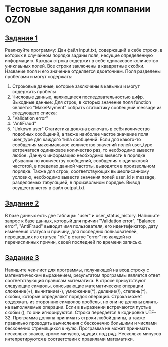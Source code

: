 # Тестовые задания для компании OZON


## [Задание 1](/task1)

Реализуйте программу:
Дан файл input.txt, содержащий в себе строки, в которых в случайном порядке заданы поля, несущие определенную информацию. 
Каждая строка содержит в себе одинаковое количество униклаьных полей. Все строки заключены в квадратные скобки. 
Название поля и его значение отделяется двоеточием. Поля разделены пробелами и могут содержать:
1) Строковые данные, которые заключены в кавычки и могут содержать пробелы
2) Числовые данные, являющиеся последовательностью цифр.
Выходные данные:
Для строк, в которых значение поля function является "MakePayment" собрать статистику сообещний message из следующего списка: 
1) "Validation error" 
2) "AntiFraud" 
3) "Unkown user" 
Статистика должна включать в себя количество подобных сообщений, а также наиболее частое значение поля user_type для каждого типа сообщений. 
Если для какого-то сообщения максимальное количество значений полей user_type встречатеся одинаковое количество раз, то необходимо вывести любое.
Данную информацию необходимо вывести в порядке убывания по количеству сообщений, сообщения с одинаковой частотой, в пределах данной частоты, 
выводятся в произвольном порядке. Также для строк, соответствующих вышеописанному условию, необходимо вывести значения полей user_id и message, 
разделяемых табуляцией, в произвольном порядке. Вывод осуществляется в файл output.txt.


## [Задание 2](/task2)

В базе данных есть две таблицы: "user" и user_status_history.
Напишите запрос к базе данных, который для причин "Validation error", "Balance error", "AntiFraud" выводит имя пользователя, его идентефикатор, дату изменения статуса и причину, для последних пользователей,  перешедших из статуса "ok" в статус "error" по каждой из перечислинных причин, своей последней по времени записью.


## [Задание 3](/task3)

Напишите чек-лист для программы, получающей на вход строку с математическим выражением, результатом программы является ответ соответствующий 
правилам математика. В строке присутствуют следующие символы, описывающие математические операции сложение(+), вычитание(-), умножение(*), 
деление(/), степень(^), скобки, которые определяют порядок операций. Строка может содержать из сторонних символов пробелы, но они не должны 
влиять на выполняемые операции. Если в выражении встречаются пустые скобки (), то они игнорируются. Строка передается в кодировке UTF-32. 
Программа должна принимать строки любой длины, а также правильно проводить вычисления с бесконечно большими и числами бесконечно стремящихся 
к нулю. Программа не может принимать несколько знаков, кроме минусов, идущих под ряд. Несколько минусов интепретируются в соответствии 
с правилами математики.
